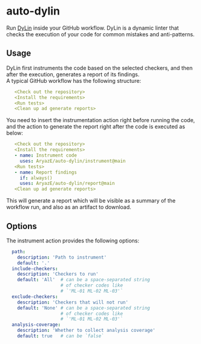 # auto-dylin
Run [DyLin](https://github.com/AryazE/DyLin) inside your GitHub workflow.
DyLin is a dynamic linter that checks the execution of your code for common mistakes and anti-patterns.

## Usage
 DyLin first instruments the code based on the selected checkers, and then after the execution, generates a report of its findings.  
 A typical GitHub workflow has the following structure:
 ```yaml
    <Check out the repository>
    <Install the requirements>
    <Run tests>
    <Clean up ad generate reports>
 ```
 You need to insert the instrumentation action right before running the code, and the action to generate the report right after the code is executed as below:
 ```yaml
    <Check out the repository>
    <Install the requirements>
    - name: Instrument code
      uses: AryazE/auto-dylin/instrument@main
    <Run tests>
    - name: Report findings
      if: always()
      uses: AryazE/auto-dylin/report@main
    <Clean up ad generate reports>
 ```
This will generate a report which will be visible as a summary of the workflow run, and also as an artifact to download.

## Options
The instrument action provides the following options:
```yaml
  path:
    description: 'Path to instrument'
    default: '.'
  include-checkers:
    description: 'Checkers to run'
    default: 'All'  # can be a space-separated string 
                    # of checker codes like
                    # `'ML-01 ML-02 ML-03'`
  exclude-checkers:
    description: 'Checkers that will not run'
    default: 'None' # can be a space-separated string 
                    # of checker codes like
                    # `'ML-01 ML-02 ML-03'`
  analysis-coverage:
    description: 'Whether to collect analysis coverage'
    default: true   # can be `false`
```
